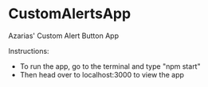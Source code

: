 # CustomAlertsApp
 Azarias' Custom Alert Button App

Instructions:
- To run the app, go to the terminal and type "npm start"
- Then head over to localhost:3000 to view the app

